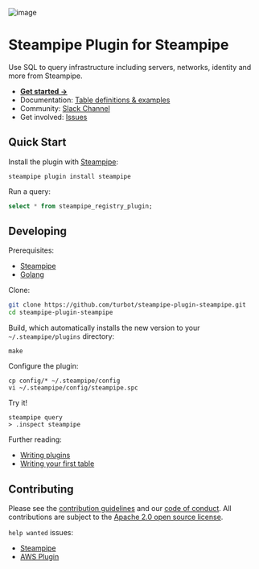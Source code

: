  ![image](https://hub.steampipe.io/images/plugins/turbot/steampipe-social-graphic.png)

# Steampipe Plugin for Steampipe

Use SQL to query infrastructure including servers, networks, identity and more from Steampipe.
- **[Get started →](https://hub.steampipe.io/plugins/turbot/steampipe)**
- Documentation: [Table definitions & examples](https://hub.steampipe.io/plugins/turbot/steampipe/tables)
- Community: [Slack Channel](https://join.slack.com/t/steampipe/shared_invite/zt-oij778tv-lYyRTWOTMQYBVAbtPSWs3g)
- Get involved: [Issues](https://github.com/turbot/steampipe-plugin-steampipe/issues)

## Quick Start

Install the plugin with [Steampipe](https://steampipe.io):

```shell
steampipe plugin install steampipe
```

Run a query:

```sql
select * from steampipe_registry_plugin;
```

## Developing

Prerequisites:

- [Steampipe](https://steampipe.io/downloads)
- [Golang](https://golang.org/doc/install)

Clone:

```sh
git clone https://github.com/turbot/steampipe-plugin-steampipe.git
cd steampipe-plugin-steampipe
```

Build, which automatically installs the new version to your `~/.steampipe/plugins` directory:

```
make
```

Configure the plugin:

```
cp config/* ~/.steampipe/config
vi ~/.steampipe/config/steampipe.spc
```

Try it!

```
steampipe query
> .inspect steampipe
```

Further reading:

- [Writing plugins](https://steampipe.io/docs/develop/writing-plugins)
- [Writing your first table](https://steampipe.io/docs/develop/writing-your-first-table)

## Contributing

Please see the [contribution guidelines](https://github.com/turbot/steampipe/blob/main/CONTRIBUTING.md) and our [code of conduct](https://github.com/turbot/steampipe/blob/main/CODE_OF_CONDUCT.md). All contributions are subject to the [Apache 2.0 open source license](https://github.com/turbot/steampipe-plugin-aws/blob/main/LICENSE).

`help wanted` issues:

- [Steampipe](https://github.com/turbot/steampipe/labels/help%20wanted)
- [AWS Plugin](https://github.com/turbot/steampipe-plugin-aws/labels/help%20wanted)
